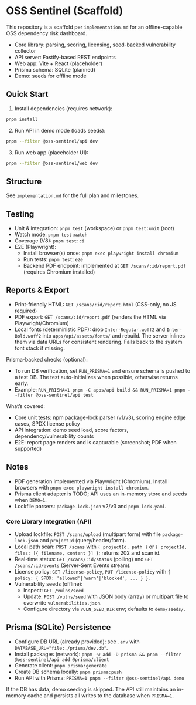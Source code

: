 # OSS Sentinel (Scaffold)

This repository is a scaffold per `implementation.md` for an offline-capable OSS dependency risk dashboard.

- Core library: parsing, scoring, licensing, seed-backed vulnerability collector
- API server: Fastify-based REST endpoints
- Web app: Vite + React (placeholder)
- Prisma schema: SQLite (planned)
- Demo: seeds for offline mode

## Quick Start

1) Install dependencies (requires network):

```bash
pnpm install
```

2) Run API in demo mode (loads seeds):

```bash
pnpm --filter @oss-sentinel/api dev
```

3) Run web app (placeholder UI):

```bash
pnpm --filter @oss-sentinel/web dev
```

## Structure
See `implementation.md` for the full plan and milestones.

## Testing
- Unit & integration: `pnpm test` (workspace) or `pnpm test:unit` (root)
- Watch mode: `pnpm test:watch`
- Coverage (V8): `pnpm test:ci`
- E2E (Playwright):
  - Install browser(s) once: `pnpm exec playwright install chromium`
  - Run tests: `pnpm test:e2e`
  - Backend PDF endpoint: implemented at `GET /scans/:id/report.pdf` (requires Chromium installed)

## Reports & Export
- Print-friendly HTML: `GET /scans/:id/report.html` (CSS-only, no JS required)
- PDF export: `GET /scans/:id/report.pdf` (renders the HTML via Playwright/Chromium)
- Local fonts (deterministic PDF): drop `Inter-Regular.woff2` and `Inter-Bold.woff2` into `apps/api/assets/fonts/` and rebuild. The server inlines them via data URLs for consistent rendering. Falls back to the system font stack if missing.

Prisma-backed checks (optional):
- To run DB verification, set `RUN_PRISMA=1` and ensure schema is pushed to a test DB. The test auto-initializes when possible, otherwise returns early.
- Example: `RUN_PRISMA=1 pnpm -C apps/api build && RUN_PRISMA=1 pnpm --filter @oss-sentinel/api test`

What’s covered:
- Core unit tests: npm package-lock parser (v1/v3), scoring engine edge cases, SPDX license policy
- API integration: demo seed load, score factors, dependency/vulnerability counts
- E2E: report page renders and is capturable (screenshot; PDF when supported)

## Notes
- PDF generation implemented via Playwright (Chromium). Install browsers with `pnpm exec playwright install chromium`.
- Prisma client adapter is TODO; API uses an in-memory store and seeds when `DEMO=1`.
- Lockfile parsers: `package-lock.json` v2/v3 and `pnpm-lock.yaml`.

### Core Library Integration (API)
- Upload lockfile: `POST /scans/upload` (multipart form) with file `package-lock.json` and `projectId` (query/header/form).
- Local path scan: `POST /scans` with `{ projectId, path }` or `{ projectId, files: [{ filename, content }] }`; returns 202 and scan id.
- Real-time status: `GET /scans/:id/status` (polling) and `GET /scans/:id/events` (Server-Sent Events stream).
- License policy: `GET /license-policy`, `PUT /license-policy` with `{ policy: { SPDX: 'allowed'|'warn'|'blocked', ... } }`.
- Vulnerability seeds (offline):
  - Inspect: `GET /vulns/seed`
  - Update: `POST /vulns/seed` with JSON body (array) or multipart file to overwrite `vulnerabilities.json`.
  - Configure directory via `VULN_SEED_DIR` env; defaults to `demo/seeds/`.

## Prisma (SQLite) Persistence
- Configure DB URL (already provided): see `.env` with `DATABASE_URL="file:./prisma/dev.db"`.
- Install packages (network): `pnpm -w add -D prisma && pnpm --filter @oss-sentinel/api add @prisma/client`
- Generate client: `pnpm prisma:generate`
- Create DB schema locally: `pnpm prisma:push`
- Run API with Prisma: `PRISMA=1 pnpm --filter @oss-sentinel/api demo`

If the DB has data, demo seeding is skipped. The API still maintains an in-memory cache and persists all writes to the database when `PRISMA=1`.
